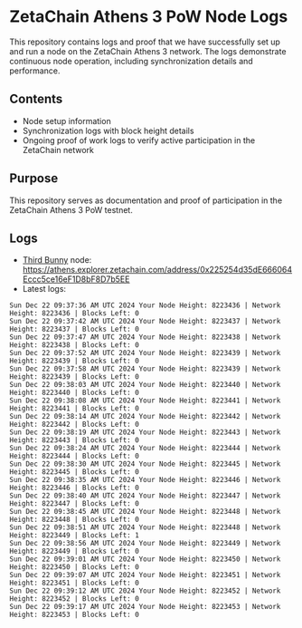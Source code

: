 # ZetaChain Athens 3 PoW Node Logs
This repository contains logs and proof that we have successfully set up and run a node on the ZetaChain Athens 3 network. The logs demonstrate continuous node operation, including synchronization details and performance.

## Contents
- Node setup information
- Synchronization logs with block height details
- Ongoing proof of work logs to verify active participation in the ZetaChain network

## Purpose
This repository serves as documentation and proof of participation in the ZetaChain Athens 3 PoW testnet.

## Logs

- [Third Bunny](https://thirdbunny.xyz/) node: https://athens.explorer.zetachain.com/address/0x225254d35dE666064Eccc5ce16eF1D8bF8D7b5EE
- Latest logs:
```
Sun Dec 22 09:37:36 AM UTC 2024 Your Node Height: 8223436 | Network Height: 8223436 | Blocks Left: 0
Sun Dec 22 09:37:42 AM UTC 2024 Your Node Height: 8223437 | Network Height: 8223437 | Blocks Left: 0
Sun Dec 22 09:37:47 AM UTC 2024 Your Node Height: 8223438 | Network Height: 8223438 | Blocks Left: 0
Sun Dec 22 09:37:52 AM UTC 2024 Your Node Height: 8223439 | Network Height: 8223439 | Blocks Left: 0
Sun Dec 22 09:37:58 AM UTC 2024 Your Node Height: 8223439 | Network Height: 8223439 | Blocks Left: 0
Sun Dec 22 09:38:03 AM UTC 2024 Your Node Height: 8223440 | Network Height: 8223440 | Blocks Left: 0
Sun Dec 22 09:38:08 AM UTC 2024 Your Node Height: 8223441 | Network Height: 8223441 | Blocks Left: 0
Sun Dec 22 09:38:14 AM UTC 2024 Your Node Height: 8223442 | Network Height: 8223442 | Blocks Left: 0
Sun Dec 22 09:38:19 AM UTC 2024 Your Node Height: 8223443 | Network Height: 8223443 | Blocks Left: 0
Sun Dec 22 09:38:24 AM UTC 2024 Your Node Height: 8223444 | Network Height: 8223444 | Blocks Left: 0
Sun Dec 22 09:38:30 AM UTC 2024 Your Node Height: 8223445 | Network Height: 8223445 | Blocks Left: 0
Sun Dec 22 09:38:35 AM UTC 2024 Your Node Height: 8223446 | Network Height: 8223446 | Blocks Left: 0
Sun Dec 22 09:38:40 AM UTC 2024 Your Node Height: 8223447 | Network Height: 8223447 | Blocks Left: 0
Sun Dec 22 09:38:45 AM UTC 2024 Your Node Height: 8223448 | Network Height: 8223448 | Blocks Left: 0
Sun Dec 22 09:38:51 AM UTC 2024 Your Node Height: 8223448 | Network Height: 8223449 | Blocks Left: 1
Sun Dec 22 09:38:56 AM UTC 2024 Your Node Height: 8223449 | Network Height: 8223449 | Blocks Left: 0
Sun Dec 22 09:39:01 AM UTC 2024 Your Node Height: 8223450 | Network Height: 8223450 | Blocks Left: 0
Sun Dec 22 09:39:07 AM UTC 2024 Your Node Height: 8223451 | Network Height: 8223451 | Blocks Left: 0
Sun Dec 22 09:39:12 AM UTC 2024 Your Node Height: 8223452 | Network Height: 8223452 | Blocks Left: 0
Sun Dec 22 09:39:17 AM UTC 2024 Your Node Height: 8223453 | Network Height: 8223453 | Blocks Left: 0
```
